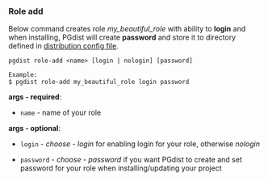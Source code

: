 ### Role add

Below command creates role *my_beautiful_role* with ability to **login** and when installing, PGdist will create **password** and store it to directory defined in [distribution config file](../../distribution/config.md).  

```
pgdist role-add <name> [login | nologin] [password]

Example:
$ pgdist role-add my_beautiful_role login password
```

**args - required**:

- `name` - name of your role

**args - optional**:

- `login` - *choose* - *login* for enabling login for your role, otherwise *nologin*

- `password` - *choose* - *password* if you want PGdist to create and set password for your role when installing/updating your project
